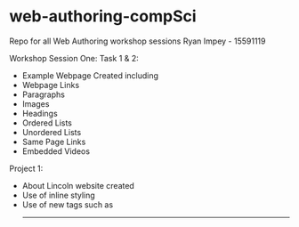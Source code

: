 # web-authoring-compSci
Repo for all Web Authoring workshop sessions
Ryan Impey - 15591119

Workshop Session One:
  Task 1 & 2:
  - Example Webpage Created including 
  - Webpage Links
  - Paragraphs
  - Images
  - Headings
  - Ordered Lists
  - Unordered Lists
  - Same Page Links
  - Embedded Videos
  
  Project 1:
  - About Lincoln website created
  - Use of inline styling
  - Use of new tags such as <hr>

